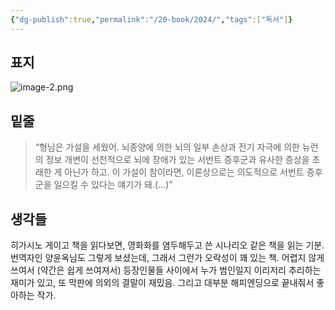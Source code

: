 ```yaml
---
{"dg-publish":true,"permalink":"/20-book/2024/","tags":["독서"]}
---
```



## 표지 
![image-2.png](/img/user/image-2.png)


## 밑줄 
  
> “형님은 가설을 세웠어. 뇌종양에 의한 뇌의 일부 손상과 전기 자극에 의한 뉴런의 정보 개변이 선천적으로 뇌에 장애가 있는 서번트 증후군과 유사한 증상을 초래한 게 아닌가 하고. 이 가설이 참이라면, 이론상으로는 의도적으로 서번트 증후군을 일으킬 수 있다는 얘기가 돼.(…)”

## 생각들
히가시노 게이고 책을 읽다보면, 영화화를 염두해두고 쓴 시나리오 같은 책을 읽는 기분. 
번역자인 양윤옥님도 그렇게 보셨는데, 그래서 그런가 오락성이 꽤 있는 책. 
어렵지 않게 쓰여서 (약간은 쉽게 쓰여져서) 등장인물들 사이에서 누가 범인일지 이리저리 추리하는 재미가 있고, 또 막판에 의외의 결말이 재밌음. 그리고 대부분 해피엔딩으로 끝내줘서 좋아하는 작가. 
